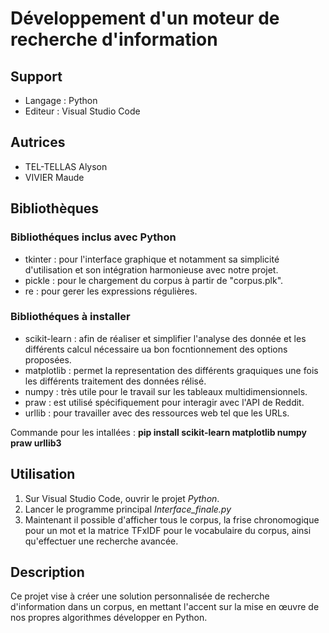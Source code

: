 # Développement d'un moteur de recherche d'information

## Support
- Langage : Python
- Editeur : Visual Studio Code

## Autrices
- TEL-TELLAS Alyson
- VIVIER Maude

## Bibliothèques

### Bibliothéques inclus avec Python
- tkinter : pour l'interface graphique et notamment sa simplicité d'utilisation et son intégration harmonieuse avec notre projet.
- pickle : pour le chargement du corpus à partir de "corpus.plk".
- re : pour gerer les expressions régulières.
  
### Bibliothéques à installer
- scikit-learn : afin de réaliser et simplifier l'analyse des donnée et les différents calcul nécessaire ua bon focntionnement des options proposées.
- matplotlib : permet la representation des différents graquiques une fois les différents traitement des données rélisé.
- numpy : très utile pour le travail sur les tableaux multidimensionnels.
- praw : est utilisé spécifiquement pour interagir avec l'API de Reddit.
- urllib : pour travailler avec des ressources web tel que les URLs.

Commande pour les intallées : **pip install scikit-learn matplotlib numpy praw urllib3**

## Utilisation
1. Sur Visual Studio Code, ouvrir le projet *Python*.
2. Lancer le programme principal *Interface_finale.py*
3. Maintenant il possible d'afficher tous le corpus, la frise chronomogique pour un mot et la matrice TFxIDF pour le vocabulaire du corpus, ainsi qu'effectuer une recherche avancée. 

## Description
Ce projet vise à créer une solution personnalisée de recherche d'information dans un corpus, en mettant l'accent sur la mise en œuvre de nos propres algorithmes développer en Python. 
